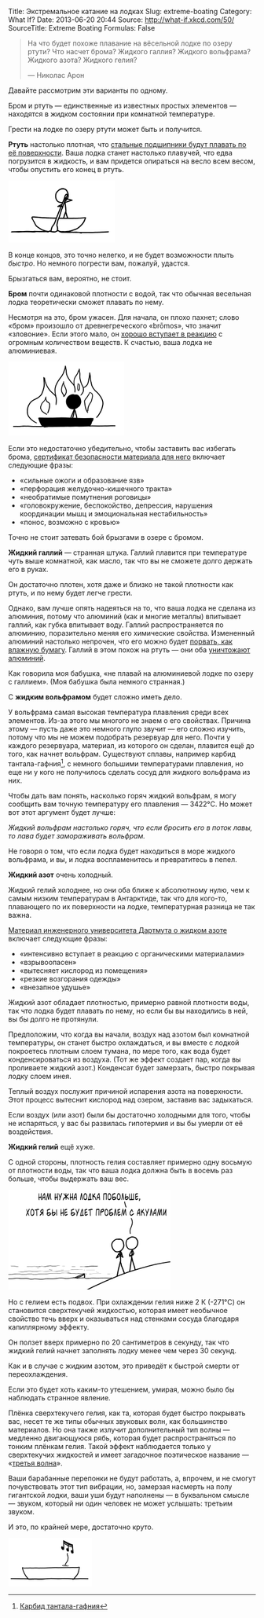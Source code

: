 Title: Экстремальное катание на лодках
Slug: extreme-boating
Category: What If?
Date: 2013-06-20 20:44
Source: http://what-if.xkcd.com/50/
SourceTitle: Extreme Boating
Formulas: False

> На что будет похоже плавание на вёсельной лодке по озеру ртути? Что насчет брома? Жидкого галлия? Жидкого вольфрама? Жидкого азота? Жидкого гелия?
> 
> — Николас Арон

Давайте рассмотрим эти варианты по одному.

Бром и ртуть — единственные из известных простых элементов — находятся в жидком состоянии при комнатной температуре.

Грести на лодке по озеру ртути может быть и получится.

**Ртуть** настолько плотная, что [стальные подшипники будут плавать по её поверхности](http://www.youtube.com/watch?v=EGv_YVQHu7U). Ваша лодка станет настолько плавучей, что едва погрузится в жидкость, и вам придется опираться на весло всем весом, чтобы опустить его конец в ртуть.

![](/uploads/050-extreme-boating/boat_mercury.png "«Майкл, греби к берегу». «Я ПЫТАЮСЬ!»")

В конце концов, это точно нелегко, и не будет возможности плыть _быстро_. Но немного погрести вам, пожалуй, удастся.

Брызгаться вам, вероятно, не стоит.

**Бром** почти одинаковой плотности с водой, так что обычная весельная лодка теоретически сможет плавать по нему.

Несмотря на это, бром ужасен. Для начала, он плохо пахнет; слово «бром» произошло от древнегреческого «brōmos», что значит «зловоние». Если этого мало, он [хорошо вступает в реакцию](http://www.youtube.com/watch?v=uCwHzTsx5yY) с огромным количеством веществ. К счастью, ваша лодка не алюминиевая.

![](/uploads/050-extreme-boating/boat_bromine_aluminium.png "Ртутное озеро должно было быть наименее опасным, не так ли?")

Если это недостаточно убедительно, чтобы заставить вас избегать брома, [cертификат безопасности материала для него](http://avogadro.chem.iastate.edu/MSDS/Br2.htm) включает следующие фразы:

* «сильные ожоги и образование язв»
* «перфорация желудочно-кишечного тракта»
* «необратимые помутнения роговицы»
* «головокружение, беспокойство, депрессия, нарушения координации мышц и эмоциональная нестабильность»
* «понос, возможно с кровью»

Точно не стоит затевать бой брызгами в озере с бромом.

**Жидкий галлий** — странная штука. Галлий плавится при температуре чуть выше комнатной, как масло, так что вы не сможете долго держать его в руках.

Он достаточно плотен, хотя даже и близко не такой плотности как ртуть, и по нему будет легче грести.

Однако, вам лучше опять надеяться на то, что ваша лодка не сделана из алюминия, потому что алюминий (как и многие металлы) впитывает галлий, как губка впитывает воду. Галлий распространяется по алюминию, поразительно меняя его химические свойства. Измененный алюминий настолько непрочен, что его можно будет [порвать, как влажную бумагу](http://www.youtube.com/watch?v=FaMWxLCGY0U). Галлий в этом похож на ртуть — они оба [уничтожают алюминий](http://www.youtube.com/watch?v=Z7Ilxsu-JlY).

Как говорила моя бабушка, «не плавай на алюминиевой лодке по озеру с галлием». (Моя бабушка была немного странная.)

С **жидким вольфрамом** будет сложно иметь дело.

У вольфрама самая высокая температура плавления среди всех элементов. Из-за этого мы многого не знаем о его свойствах. Причина этому — пусть даже это немного глупо звучит — его сложно изучить, потому что мы не можем подобрать резервуар для него. Почти у каждого резервуара, материал, из которого он сделан, плавится ещё до того, как начнет вольфрам. Существуют сплавы, например карбид тантала-гафния[^1], с немного большими температурами плавления, но еще ни у кого не получилось сделать сосуд для жидкого вольфрама из них.

Чтобы дать вам понять, насколько горяч жидкий вольфрам, я могу сообщить вам точную температуру его плавления — 3422°C. Но может вот этот аргумент будет лучше:

_Жидкий вольфрам настолько горяч, что если бросить его в поток лавы, то лава будет замораживать вольфрам._

Не говоря о том, что если лодка будет находиться в море жидкого вольфрама, и вы, и лодка воспламенитесь и превратитесь в пепел.

**Жидкий азот** очень холодный.

Жидкий гелий холоднее, но они оба ближе к абсолютному нулю, чем к самым низким температурам в Антарктиде, так что для кого-то, плавающего по их поверхности на лодке, температурная разница не так важна.

[Материал инженерного университета Дартмута о жидком азоте](http://engineering.dartmouth.edu/microeng/ln2.html) включает следующие фразы:

* «интенсивно вступает в реакцию с органическими материалами»
* «взрывоопасен»
* «вытесняет кислород из помещения»
* «резкие возгорания одежды»
* «внезапное удушье»

Жидкий азот обладает плотностью, примерно равной плотности воды, так что лодка будет плавать по нему, но если бы вы находились в ней, вы бы долго не протянули.

Предположим, что когда вы начали, воздух над азотом был комнатной температуры, он станет быстро охлаждаться, и вы вместе с лодкой покроетесь плотным слоем тумана, по мере того, как вода будет конденсироваться из воздуха. (Тот же эффект создает пар, когда вы проливаете жидкий азот.) Конденсат будет замерзать, быстро покрывая лодку слоем инея.

Теплый воздух послужит причиной испарения азота на поверхности. Этот процесс вытеснит кислород над озером, заставив вас задыхаться.

Если воздух (или азот) были бы достаточно холодными для того, чтобы не испаряться, у вас бы развилась гипотермия и вы бы умерли от её воздействия.

**Жидкий гелий** ещё хуже.

С одной стороны, плотность гелия составляет примерно одну восьмую от плотности воды, так что ваша лодка должна быть в восемь раз больше, чтобы выдержать ваш вес.

![](/uploads/050-extreme-boating/boat_large_ru.png "Честно говоря, им нужна была акула поменьше.")

Но с гелием есть подвох. При охлаждении гелия ниже 2 К (-271°C) он становится сверхтекучей жидкостью, которая имеет необычное свойство течь вверх и оказываться над стенками сосуда благодаря капиллярному эффекту.

Он ползет вверх примерно по 20 сантиметров в секунду, так что жидкий гелий начнет заполнять лодку менее чем через 30 секунд.

Как и в случае с жидким азотом, это приведёт к быстрой смерти от переохлаждения.

Если это будет хоть каким-то утешением, умирая, можно было бы наблюдать странное явление.

Плёнка сверхтекучего гелия, как та, которая будет быстро покрывать вас, несет те же типы обычных звуковых волн, как большинство материалов. Но она также излучит дополнительный тип волны — медленно двигающуюся рябь, которая будет распространяться по тонким плёнкам гелия. Такой эффект наблюдается только у сверхтекучих жидкостей и имеет загадочное поэтическое название — «[третья волна](http://www.physics.berkeley.edu/research/packard/current_research/schechter's%20web/page2.html)».

Ваши барабанные перепонки не будут работать, а, впрочем, и не смогут почувствовать этот тип вибрации, но, замерзая насмерть на полу гигантской лодки, ваши уши будут наполнены — в буквальном смысле — звуком, который ни один человек не может услышать: третьим звуком.

И это, по крайней мере, достаточно круто.

![](/uploads/050-extreme-boating/boat_cool.png "Стоило того.")

[^1]: [Карбид тантала-гафния](http://ru.wikipedia.org/wiki/Карбид_тантала-гафния)
